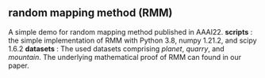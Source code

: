 ## random mapping method (RMM)
 A simple demo for random mapping method published in AAAI22.
 __scripts__ :  the simple implementation of RMM with Python 3.8, numpy 1.21.2, and scipy 1.6.2
 __datasets__ : The used datasets comprising *planet*, *quarry*, and *mountain*.
The underlying mathematical proof of RMM can found in our paper.
    
